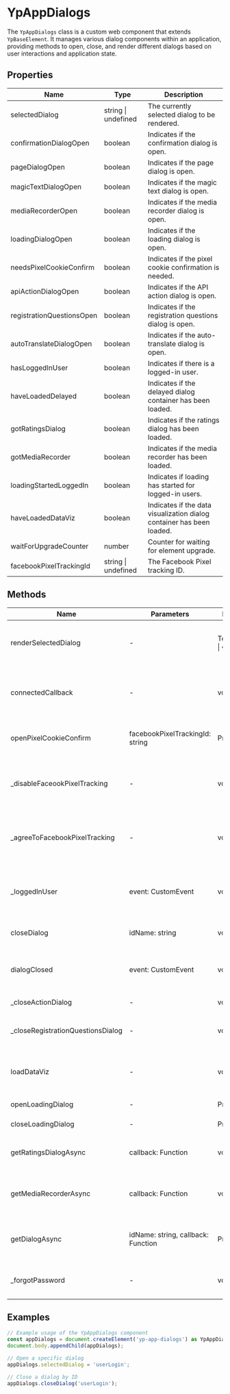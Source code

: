 # YpAppDialogs

The `YpAppDialogs` class is a custom web component that extends `YpBaseElement`. It manages various dialog components within an application, providing methods to open, close, and render different dialogs based on user interactions and application state.

## Properties

| Name                        | Type      | Description                                                                 |
|-----------------------------|-----------|-----------------------------------------------------------------------------|
| selectedDialog              | string \| undefined | The currently selected dialog to be rendered.                                |
| confirmationDialogOpen      | boolean   | Indicates if the confirmation dialog is open.                                |
| pageDialogOpen              | boolean   | Indicates if the page dialog is open.                                        |
| magicTextDialogOpen         | boolean   | Indicates if the magic text dialog is open.                                  |
| mediaRecorderOpen           | boolean   | Indicates if the media recorder dialog is open.                              |
| loadingDialogOpen           | boolean   | Indicates if the loading dialog is open.                                     |
| needsPixelCookieConfirm     | boolean   | Indicates if the pixel cookie confirmation is needed.                        |
| apiActionDialogOpen         | boolean   | Indicates if the API action dialog is open.                                  |
| registrationQuestionsOpen   | boolean   | Indicates if the registration questions dialog is open.                      |
| autoTranslateDialogOpen     | boolean   | Indicates if the auto-translate dialog is open.                              |
| hasLoggedInUser             | boolean   | Indicates if there is a logged-in user.                                      |
| haveLoadedDelayed           | boolean   | Indicates if the delayed dialog container has been loaded.                   |
| gotRatingsDialog            | boolean   | Indicates if the ratings dialog has been loaded.                             |
| gotMediaRecorder            | boolean   | Indicates if the media recorder has been loaded.                             |
| loadingStartedLoggedIn      | boolean   | Indicates if loading has started for logged-in users.                        |
| haveLoadedDataViz           | boolean   | Indicates if the data visualization dialog container has been loaded.        |
| waitForUpgradeCounter       | number    | Counter for waiting for element upgrade.                                     |
| facebookPixelTrackingId     | string \| undefined | The Facebook Pixel tracking ID.                                              |

## Methods

| Name                          | Parameters                          | Return Type | Description                                                                 |
|-------------------------------|-------------------------------------|-------------|-----------------------------------------------------------------------------|
| renderSelectedDialog          | -                                   | TemplateResult<any> \| {} | Renders the currently selected dialog based on `selectedDialog`.            |
| connectedCallback             | -                                   | void        | Lifecycle method called when the element is added to the document.          |
| openPixelCookieConfirm        | facebookPixelTrackingId: string     | Promise<void> | Opens the pixel cookie confirmation dialog.                                 |
| _disableFaceookPixelTracking  | -                                   | void        | Disables Facebook Pixel tracking and closes the confirmation dialog.        |
| _agreeToFacebookPixelTracking | -                                   | void        | Agrees to Facebook Pixel tracking and closes the confirmation dialog.       |
| _loggedInUser                 | event: CustomEvent                  | void        | Handles the event when a user logs in, loading necessary resources.         |
| closeDialog                   | idName: string                      | void        | Closes the dialog with the specified ID.                                    |
| dialogClosed                  | event: CustomEvent                  | void        | Handles the event when a dialog is closed, updating the selected dialog.    |
| _closeActionDialog            | -                                   | void        | Closes the API action dialog.                                               |
| _closeRegistrationQuestionsDialog | -                               | void        | Closes the registration questions dialog.                                   |
| loadDataViz                   | -                                   | void        | Loads the data visualization dialog container if not already loaded.        |
| openLoadingDialog             | -                                   | Promise<void> | Opens the loading dialog.                                                   |
| closeLoadingDialog            | -                                   | Promise<void> | Closes the loading dialog.                                                  |
| getRatingsDialogAsync         | callback: Function                  | void        | Asynchronously loads and opens the ratings dialog.                          |
| getMediaRecorderAsync         | callback: Function                  | void        | Asynchronously loads and opens the media recorder dialog.                   |
| getDialogAsync                | idName: string, callback: Function  | Promise<void> | Asynchronously loads and opens a dialog by ID, executing a callback.        |
| _forgotPassword               | -                                   | void        | Opens the forgot password dialog.                                           |

## Examples

```typescript
// Example usage of the YpAppDialogs component
const appDialogs = document.createElement('yp-app-dialogs') as YpAppDialogs;
document.body.appendChild(appDialogs);

// Open a specific dialog
appDialogs.selectedDialog = 'userLogin';

// Close a dialog by ID
appDialogs.closeDialog('userLogin');
```